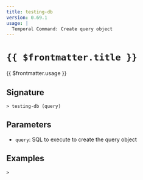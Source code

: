 ```yaml
---
title: testing-db
version: 0.69.1
usage: |
  Temporal Command: Create query object
---
```


# <code>{{ $frontmatter.title }}</code>

<div style='white-space: pre-wrap;'>{{ $frontmatter.usage }}</div>

## Signature

```> testing-db (query)```

## Parameters

 -  `query`: SQL to execute to create the query object

## Examples


```shell
>
```
